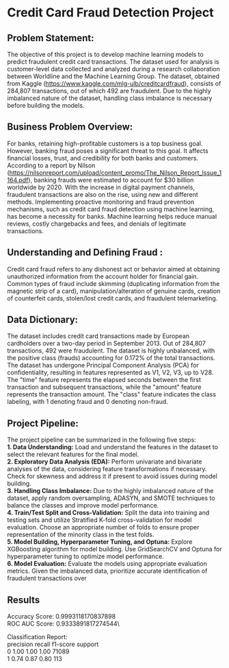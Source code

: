 # Credit Card Fraud Detection Project

## Problem Statement:  
The objective of this project is to develop machine learning models to predict fraudulent credit card transactions. The dataset used for analysis is customer-level data collected and analyzed during a research collaboration between Worldline and the Machine Learning Group. The dataset, obtained from Kaggle (https://www.kaggle.com/mlg-ulb/creditcardfraud), consists of 284,807 transactions, out of which 492 are fraudulent. Due to the highly imbalanced nature of the dataset, handling class imbalance is necessary before building the models.

## Business Problem Overview:  
For banks, retaining high-profitable customers is a top business goal. However, banking fraud poses a significant threat to this goal. It affects financial losses, trust, and credibility for both banks and customers. According to a report by Nilson (https://nilsonreport.com/upload/content_promo/The_Nilson_Report_Issue_1164.pdf), banking frauds were estimated to account for $30 billion worldwide by 2020. With the increase in digital payment channels, fraudulent transactions are also on the rise, using new and different methods. Implementing proactive monitoring and fraud prevention mechanisms, such as credit card fraud detection using machine learning, has become a necessity for banks. Machine learning helps reduce manual reviews, costly chargebacks and fees, and denials of legitimate transactions.

## Understanding and Defining Fraud :    
Credit card fraud refers to any dishonest act or behavior aimed at obtaining unauthorized information from the account holder for financial gain. Common types of fraud include skimming (duplicating information from the magnetic strip of a card), manipulation/alteration of genuine cards, creation of counterfeit cards, stolen/lost credit cards, and fraudulent telemarketing.

## Data Dictionary:  
  
The dataset includes credit card transactions made by European cardholders over a two-day period in September 2013. Out of 284,807 transactions, 492 were fraudulent. The dataset is highly unbalanced, with the positive class (frauds) accounting for 0.172% of the total transactions. The dataset has undergone Principal Component Analysis (PCA) for confidentiality, resulting in features represented as V1, V2, V3, up to V28. The "time" feature represents the elapsed seconds between the first transaction and subsequent transactions, while the "amount" feature represents the transaction amount. The "class" feature indicates the class labeling, with 1 denoting fraud and 0 denoting non-fraud.

## Project Pipeline:  

The project pipeline can be summarized in the following five steps:    
**1. Data Understanding:** Load and understand the features in the dataset to select the relevant features for the final model.  
**2. Exploratory Data Analysis (EDA):** Perform univariate and bivariate analyses of the data, considering feature transformations if necessary. Check for skewness and address it if present to avoid issues during model building.  
**3. Handling Class Imbalance:** Due to the highly imbalanced nature of the dataset, apply random oversampling, ADASYN, and SMOTE techniques to balance the classes and improve model performance.  
**4. Train/Test Split and Cross-Validation:** Split the data into training and testing sets and utilize Stratified K-fold cross-validation for model evaluation. Choose an appropriate number of folds to ensure proper representation of the minority class in the test folds.  
**5. Model Building, Hyperparameter Tuning, and Optuna:** Explore XGBoosting algorithm for model building. Use GridSearchCV and Optuna for hyperparameter tuning to optimize model performance.  
**6. Model Evaluation:** Evaluate the models using appropriate evaluation metrics. Given the imbalanced data, prioritize accurate identification of fraudulent transactions over

## Results 
Accuracy Score:  0.9993118170837898\
ROC AUC Score:  0.9333891817274544\

Classification Report:\
    precision    recall  f1-score   support\
0       1.00      1.00      1.00     71089\
1       0.74      0.87      0.80       113